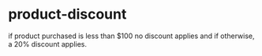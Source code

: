 # product-discount

if product purchased is less than $100 no discount applies and if otherwise, a 20% discount applies.

